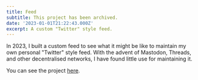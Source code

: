 ```yaml
---
title: Feed
subtitle: This project has been archived.
date: '2023-01-01T21:22:43.000Z'
excerpt: A custom "Twitter" style feed.
---
```


In 2023, I built a custom feed to see what it might be like to maintain my own personal "Twitter" style feed. With the advent of Mastodon, Threads, and other decentralised networks, I have found little use for maintaining it.

You can see the project [here](https://2023.jwie.be/feed).
